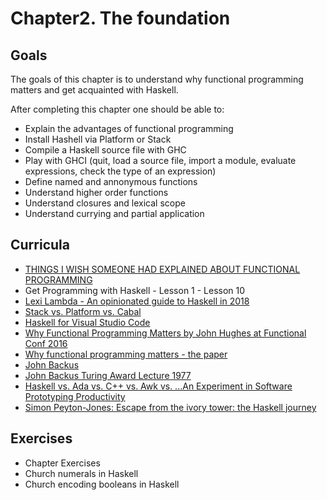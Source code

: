 # Chapter2. The foundation

## Goals
  The goals of this chapter is to understand why functional programming matters and get acquainted with Haskell.
  
  After completing this chapter one should be able to:
  - Explain the advantages of functional programming
  - Install Hashell via Platform or Stack
  - Compile a Haskell source file with GHC
  - Play with GHCI (quit, load a source file, import a module, evaluate expressions, check the type of an expression)
  - Define named and annonymous functions
  - Understand higher order functions
  - Understand closures and lexical scope
  - Understand currying and partial application

## Curricula
  - [THINGS I WISH SOMEONE HAD EXPLAINED ABOUT FUNCTIONAL PROGRAMMING](https://jrsinclair.com/articles/2019/what-i-wish-someone-had-explained-about-functional-programming/)
  - Get Programming with Haskell - Lesson 1 - Lesson 10
  - [Lexi Lambda - An opinionated guide to Haskell in 2018](https://lexi-lambda.github.io/blog/2018/02/10/an-opinionated-guide-to-haskell-in-2018/)
  - [Stack vs. Platform vs. Cabal](https://stackoverflow.com/questions/48733970/how-to-install-haskell-platform-or-stack-in-2018-on-linux)
  - [Haskell for Visual Studio Code](https://marketplace.visualstudio.com/items?itemName=haskell.haskell)
  - [Why Functional Programming Matters by John Hughes at Functional Conf 2016](https://www.youtube.com/watch?v=XrNdvWqxBvA)
  - [Why functional programming matters - the paper](https://www.cs.kent.ac.uk/people/staff/dat/miranda/whyfp90.pdf)
  - [John Backus](https://en.wikipedia.org/wiki/John_Backus)
  - [John Backus Turing Award Lecture 1977](https://www.thocp.net/biographies/papers/backus_turingaward_lecture.pdf)
  - [Haskell vs. Ada vs. C++ vs. Awk vs. ...An Experiment in Software Prototyping Productivity](http://citeseerx.ist.psu.edu/viewdoc/download?doi=10.1.1.368.1058&rep=rep1&type=pdf)
  - [Simon Peyton-Jones: Escape from the ivory tower: the Haskell journey](https://www.youtube.com/watch?v=re96UgMk6GQ)


## Exercises
  - Chapter Exercises
  - Church numerals in Haskell
  - Church encoding booleans in Haskell
